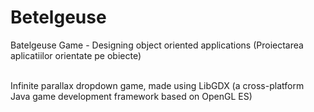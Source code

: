 # Betelgeuse
Batelgeuse Game - Designing object oriented applications (Proiectarea aplicatiilor orientate pe obiecte) <br /><br />

Infinite parallax dropdown game, made using LibGDX (a cross-platform Java game development framework based on OpenGL ES)
